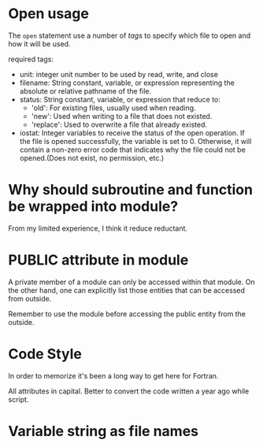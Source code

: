 # Open usage
The `open` statement use a number of *tags* to specify which file to open and how it will be used.

required tags:

* unit: integer unit number to be used by read, write, and close
* filename: String constant, variable, or expression representing the absolute or relative pathname of the file.
* status: String constant, variable, or expression that reduce to:
   * 'old': For existing files, usually used when reading.
   * 'new': Used when writing to a file that does not existed.
   * 'replace': Used to overwrite a file that already existed.
* iostat: Integer variables to receive the status of the open operation. If the file is opened successfully, the variable is set to 0. Otherwise, it will contain a non-zero error code that indicates why the file could not be opened.(Does not exist, no permission, etc.)

#  Why should subroutine and function be wrapped into module?
From my limited experience, I think it reduce reductant.

# PUBLIC attribute in module
A private member of a module can only be accessed within that module. On the
other hand, one can explicitly list those entities that can be accessed
from outside.

Remember to use the module before accessing the public entity from the outside.

# Code Style
In order to memorize it's been a long way to get here for Fortran.

All attributes in capital. Better to convert the code written a year ago while
script.
# Variable string as file names
